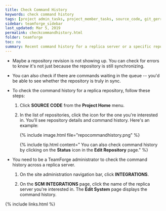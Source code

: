 ```yaml
---
title: Check Command History
keywords: check command history
tags: [project admin_tasks, project_member_tasks, source_code, git_gerrit, scm]
sidebar: teamforge_sidebar
last_updated: Mar 5, 2019
permalink: checkcommandhistory.html
folder: teamforge
toc: no
summary: Recent command history for a replica server or a specific repository allows you to check for errors and see whether there are pending commands.
---
```


* Maybe a repository revision is not showing up. You can check for errors to know it's not just because the repository is still synchronizing.
* You can also check if there are commands waiting in the queue -- you'd be able to see whether the repository is truly in sync.
* To check the command history for a replica repository, follow these steps:

  1. Click **SOURCE CODE** from the **Project Home** menu.

  2. In the list of repositories, click the icon for the one you're interested in. You'll see repository details and command history. Here's an example:

     {% include image.html file="repocommandhistory.png" %}

     {% include tip.html content=" You can also check command history by clicking on the **Status** icon in the **Edit Repository** page." %}

 * You need to be a TeamForge administrator to check the command history across a replica server.

   1. On the site administration navigation bar, click **INTEGRATIONS**.

   2. On the **SCM INTEGRATIONS** page, click the name of the replica server you're interested in. The **Edit System** page displays the command history.

{% include links.html %}
